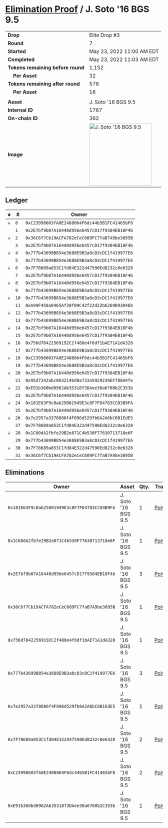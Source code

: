 # [Elimination Proof](./readme.md) / J. Soto &#039;16 BGS 9.5

|||
|---|---|
| **Drop** | Elite Drop #3 |
| **Round** | 7 |
| **Started** | May 23, 2022 11:00 AM EDT |
| **Completed** | May 23, 2022 11:03 AM EDT |
| **Tokens remaining before round** | 1,152 |
| **&nbsp;&nbsp;&nbsp;&nbsp;Per Asset** | 32 |
| **Tokens remaining after round** | 576 |
| **&nbsp;&nbsp;&nbsp;&nbsp;Per Asset** | 16 |
| | |
| **Asset** | J. Soto &#039;16 BGS 9.5 |
| **Internal ID** | 1767 |
| **On-chain ID** | 362 |
| **Image** | <img src="https://tcdn.blokpax.com/9648a5d9-1824-4a5c-a14d-1a3d4ea49c1d/d673fad6268c9e3b38e1f4270325174fa1a156378b0f75b3ddd9a7a5354a4034.png" height="200" alt="J. Soto &#039;16 BGS 9.5" /> |

## Ledger

| 💀 | # | Owner |
| --- | --- | --- |
| 💀 | `0` | `0xC23998603fA0E2488864F6dc44b5B1FC41465bF8` |
|  | `1` | `0x2E7bf9b07A16448d956e6457cD17f9384EB10F4b` |
| 💀 | `2` | `0x36C6f7Cb19ACFA782eCeC609FC7faB7A9be3895B` |
|  | `3` | `0x2E7bf9b07A16448d956e6457cD17f9384EB10F4b` |
| 💀 | `4` | `0x777b43699B854e3688E9B3a8cD3cDC1f419977E6` |
|  | `5` | `0x777b43699B854e3688E9B3a8cD3cDC1f419977E6` |
| 💀 | `6` | `0x7F78689a853C1fd84E322d47590Ed8232c0e6328` |
|  | `7` | `0x2E7bf9b07A16448d956e6457cD17f9384EB10F4b` |
| 💀 | `8` | `0x2E7bf9b07A16448d956e6457cD17f9384EB10F4b` |
|  | `9` | `0x777b43699B854e3688E9B3a8cD3cDC1f419977E6` |
| 💀 | `10` | `0x777b43699B854e3688E9B3a8cD3cDC1f419977E6` |
|  | `11` | `0xA99F458a0465Af30f09C42f22d22b6269D93046b` |
| 💀 | `12` | `0x777b43699B854e3688E9B3a8cD3cDC1f419977E6` |
|  | `13` | `0x777b43699B854e3688E9B3a8cD3cDC1f419977E6` |
| 💀 | `14` | `0x2E7bf9b07A16448d956e6457cD17f9384EB10F4b` |
|  | `15` | `0x2E7bf9b07A16448d956e6457cD17f9384EB10F4b` |
| 💀 | `16` | `0x756d70422569192C2f480e4f6df1bAE71A1dA328` |
|  | `17` | `0x777b43699B854e3688E9B3a8cD3cDC1f419977E6` |
| 💀 | `18` | `0xC23998603fA0E2488864F6dc44b5B1FC41465bF8` |
|  | `19` | `0x777b43699B854e3688E9B3a8cD3cDC1f419977E6` |
| 💀 | `20` | `0x2E7bf9b07A16448d956e6457cD17f9384EB10F4b` |
|  | `21` | `0x95d7242abc063214bd0a733a5929239EF788A4fe` |
| 💀 | `22` | `0xE91b360bd0962Ab35318f3DAee30a6760b2C353b` |
|  | `23` | `0x2E7bf9b07A16448d956e6457cD17f9384EB10F4b` |
| 💀 | `24` | `0x181E63F9c0ab25001949E3c8F7FD4783CC03B9FA` |
|  | `25` | `0x2E7bf9b07A16448d956e6457cD17f9384EB10F4b` |
| 💀 | `26` | `0x7e2957a3378686f4F096d529fb6A2A6bC6B1EdE5` |
|  | `27` | `0x7F78689a853C1fd84E322d47590Ed8232c0e6328` |
| 💀 | `28` | `0x1C60dA2fbfe29B2e871C4b530F77630713718e6F` |
|  | `29` | `0x777b43699B854e3688E9B3a8cD3cDC1f419977E6` |
| 💀 | `30` | `0x7F78689a853C1fd84E322d47590Ed8232c0e6328` |
|  | `31` | `0x36C6f7Cb19ACFA782eCeC609FC7faB7A9be3895B` |


## Eliminations

| Owner | Asset | Qty. | Transaction |
| --- | --- | --- | --- |
| `0x181E63F9c0ab25001949E3c8F7FD4783CC03B9FA` | J. Soto '16 BGS 9.5 | 1 | [Polygonscan](https://polygonscan.com/tx/0x562d5b93c1da7d21ca0ed7b3866cee17419f09b197e8f8e31a444fc773674b35) |
| `0x1C60dA2fbfe29B2e871C4b530F77630713718e6F` | J. Soto '16 BGS 9.5 | 1 | [Polygonscan](https://polygonscan.com/tx/0x6308a02506e5d4e2b3d65af48dbd1c7d4afc9bf884e239f6c257e5311f772002) |
| `0x2E7bf9b07A16448d956e6457cD17f9384EB10F4b` | J. Soto '16 BGS 9.5 | 3 | [Polygonscan](https://polygonscan.com/tx/0x1a534dd94bcc6f1014efa07f5f539aae95d0942c939dc3e490585fdce7aa3938) |
| `0x36C6f7Cb19ACFA782eCeC609FC7faB7A9be3895B` | J. Soto '16 BGS 9.5 | 1 | [Polygonscan](https://polygonscan.com/tx/0x3e3a964057ac404a5f0b909af5cb6409b6e27db7cae35a6ff849c888160c05ff) |
| `0x756d70422569192C2f480e4f6df1bAE71A1dA328` | J. Soto '16 BGS 9.5 | 1 | [Polygonscan](https://polygonscan.com/tx/0x4b8644b8ed60cda4c41de3a75df454069e24c9d95fb7318d7c063cd99b75d09d) |
| `0x777b43699B854e3688E9B3a8cD3cDC1f419977E6` | J. Soto '16 BGS 9.5 | 3 | [Polygonscan](https://polygonscan.com/tx/0xf67e4daa2985352e6b3e3bf45e71b67e46fe936659381bb7130e5868556eeef4) |
| `0x7e2957a3378686f4F096d529fb6A2A6bC6B1EdE5` | J. Soto '16 BGS 9.5 | 1 | [Polygonscan](https://polygonscan.com/tx/0x82d15da8643193c63c76d751d23ed75edf192e3c7600198140472b1c8377b662) |
| `0x7F78689a853C1fd84E322d47590Ed8232c0e6328` | J. Soto '16 BGS 9.5 | 2 | [Polygonscan](https://polygonscan.com/tx/0x48eaea8b99539c5fbfd49feda1259bfcd1a54a2645cc166de61c661a3be96a8e) |
| `0xC23998603fA0E2488864F6dc44b5B1FC41465bF8` | J. Soto '16 BGS 9.5 | 2 | [Polygonscan](https://polygonscan.com/tx/0x4f741e5eff480a672f46450c8d8b89e68d4d536fda4c14f8a5ebcd7f7bb8c855) |
| `0xE91b360bd0962Ab35318f3DAee30a6760b2C353b` | J. Soto '16 BGS 9.5 | 1 | [Polygonscan](https://polygonscan.com/tx/0x8fd9118b75e4ce60c01675e729b93203acb49946546e7e61601d6c639686127e) |
